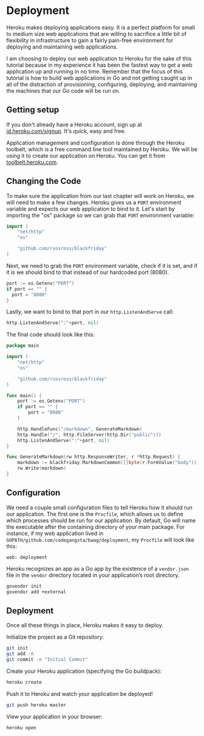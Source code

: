 # Deployment
Heroku makes deploying applications easy. It is a perfect platform for small to
medium size web applications that are willing to sacrifice a little bit of
flexibility in infrastructure to gain a fairly pain-free environment for
deploying and maintaining web applications.

I am choosing to deploy our web application to Heroku for the sake of this
tutorial because in my experience it has been the fastest way to get a web
application up and running in no time. Remember that the focus of this tutorial
is how to build web applications in Go and not getting caught up in all
of the distraction of provisioning, configuring, deploying, and maintaining the
machines that our Go code will be run on.

## Getting setup
If you don't already have a Heroku account, sign up at
[id.heroku.com/signup](https://id.heroku.com/signup). It's quick, easy and free.

Application management and configuration is done through the Heroku toolbelt,
which is a free command line tool maintained by Heroku. We will be using it to
create our application on Heroku. You can get it from
[toolbelt.heroku.com](https://toolbelt.heroku.com/).

## Changing the Code

To make sure the application from our last chapter will work on Heroku, we will
need to make a few changes. Heroku gives us a `PORT` environment variable
and expects our web application to bind to it. Let's start by importing the
"os" package so we can grab that `PORT` environment variable:

``` go
import (
    "net/http"
    "os"

    "github.com/russross/blackfriday"
)
```

Next, we need to grab the `PORT` environment variable, check if it is set, and
if it is we should bind to that instead of our hardcoded port (8080).

``` go
port := os.Getenv("PORT")
if port == "" {
  port = "8080"
}
```

Lastly, we want to bind to that port in our `http.ListenAndServe` call:

``` go
http.ListenAndServe(":"+port, nil)
```

The final code should look like this:

``` go
package main

import (
    "net/http"
    "os"

    "github.com/russross/blackfriday"
)

func main() {
    port := os.Getenv("PORT")
    if port == "" {
        port = "8080"
    }

    http.HandleFunc("/markdown", GenerateMarkdown)
    http.Handle("/", http.FileServer(http.Dir("public")))
    http.ListenAndServe(":"+port, nil)
}

func GenerateMarkdown(rw http.ResponseWriter, r *http.Request) {
    markdown := blackfriday.MarkdownCommon([]byte(r.FormValue("body")))
    rw.Write(markdown)
}
```

## Configuration

We need a couple small configuration files to tell Heroku how it should run our
application. The first one is the `Procfile`, which allows us to define which
processes should be run for our application. By default, Go will name the
executable after the containing directory of your main package. For instance,
if my web application lived in `GOPATH/github.com/codegangsta/bwag/deployment`, my
`Procfile` will look like this:

```
web: deployment
```

Heroku recognizes an app as a Go app by the existence of a `vendor.json` file in
the `vendor` directory located in your application’s root directory.

``` bash
govendor init
govendor add +external
```

## Deployment

Once all these things in place, Heroku makes it easy to deploy.


Initialize the project as a Git repository:
``` bash
git init
git add -A
git commit -m "Initial Commit"
```

Create your Heroku application (specifying the Go buildpack):
``` bash
heroku create
```

Push it to Heroku and watch your application be deployed!
``` bash
git push heroku master
```

View your application in your browser:
``` bash
heroku open
```
